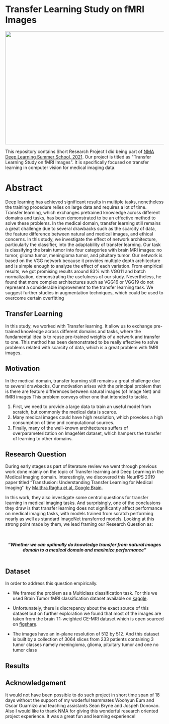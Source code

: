 # Transfer Learning Study on fMRI Images

<p align='center'>
<img src="https://user-images.githubusercontent.com/74819807/133071295-b53d90b5-9b82-40c6-8052-334a20b109b5.png" width=800 height=360></img>
</p>

This repository contains Short Research Project I did being part of [NMA Deep Learning Summer School, 2021](https://deeplearning.neuromatch.io/). Our project is titled as "Transfer Learning Study on fMRI Images". It is specifically focused on transfer learning in computer vision for medical imaging data.


# Abstract

<p>Deep learning has achieved significant results in multiple tasks, nonetheless the training procedure relies on large data and requires a lot of time. Transfer learning, which exchanges pretrained knowledge across different domains and tasks, has been demonstrated to be an effective method to solve these problems. In the medical domain, transfer learning still remains a great challenge due to several drawbacks such as the scarcity of data, the feature difference between natural and medical images, and ethical concerns. In this study, we investigate the effect of network architecture, particularly the classifier, into the adaptability of transfer learning. Our task is classifying the brain tumor into four categories with brain MRI images: no tumor, glioma tumor, meningioma tumor, and pituitary tumor. Our network is based on the VGG network because it provides multiple depth architecture and is simple enough to analyze the effect of each variation. From empirical results, we got promising results around 83% with VGG11 and batch normalization, demonstrating the usefulness of our study. Nevertheless, he found that more complex architectures such as VGG16 or VGG19 do not represent a considerable improvement to the transfer learning task. We suggest further studies in augmentation techniques, which could be used to overcome certain overfitting</p>

## Transfer Learning

In this study, we worked with Transfer learning. It allow us to exchange pre-trained knowledge across different domains and tasks, where the fundamental idea is to reuse pre-trained weights of a network and transfer to one. This method has been demonstrated to be really effective to solve problems related with scarcity of data, which is a great problem with fMRI images.

## Motivation

In the medical domain, transfer learning still remains a great challenge due to several drawbacks. 
Our motivation arises with the principal problem that is there are feature differences between natural images (of Image Net) and fMRI images
This problem conveys other one that intended to tackle.
1. First, we need to provide a large data to train an useful model from scratch, but commonly the medical data is scarce.
2. Many medical images could have high resolution, which provokes a high consumption of time and computational sources.
3. Finally, many of the well-known architectures suffers of overparameterization on ImageNet dataset, which hampers the transfer of learning to other domains.

## Research Question

During early stages as part of literature review we went through previous work done mainly on the topic of Transfer learning and Deep Learning in the Medical Imaging domain.
Interestingly, we discovered this NeurIPS 2019 paper titled “Transfusion: Understanding Transfer Learning for Medical Imaging'' by [Maithra Raghu et al, Google Brain](https://arxiv.org/abs/1902.07208). 

In this work, they also investigate some central questions for transfer learning in medical imaging tasks. And surprisingly, one of the conclusions they draw is that transfer learning does not significantly affect performance on medical imaging tasks, with models trained from scratch performing nearly as well as standard ImageNet transferred models.
Looking at this strong point made by them, we lead framing our Research Question as:

<p align='center'><br><br><b><I>“Whether we can optimally do knowledge transfer from natural images domain to a medical domain and maximize performance”</I></b><br><br></p>

## Dataset 

In order to address this question empirically. 

- We framed the problem as a Multiclass classification task. For this we used Brain Tumor fMRI classification dataset available on [kaggle](https://www.kaggle.com/sartajbhuvaji/brain-tumor-classification-mri). 

- Unfortunately, there is discrepancy about the exact source of this dataset but on further exploration we found that most of the images are taken from the brain T1-weighted CE-MRI dataset which is open sourced on [figshare](https://figshare.com/articles/dataset/brain_tumor_dataset/1512427). 

- The images have an in-plane resolution of 512 by 512. And this dataset is built by a collection of 3064 slices from 233 patients containing 3 tumor classes namely meningioma, glioma, pituitary tumor and one no tumor class

## Results

## Acknowledgement

It would not have been possible to do such project in short time span of 18 days without the support of my woderful teammates Woohyun Eum and Oscar Guarnizo and teaching assistants Sean Bryne and Jospeh Donovan. Also I would like to thank NMA for giving this wonderful research oriented project experience. It was a great fun and learning experience!
